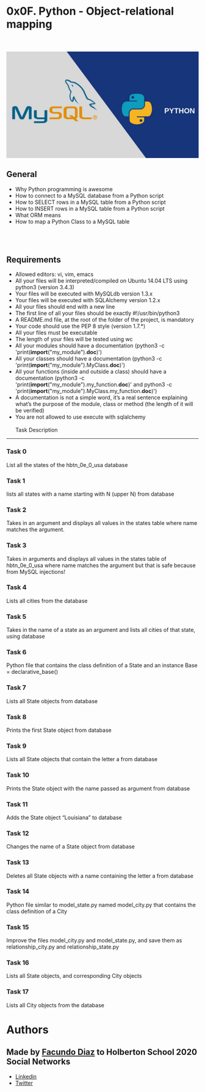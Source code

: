 # 0x0F. Python - Object-relational mapping
<br> ![alt text](https://github.com/facu2279/holbertonschool-higher_level_programming/blob/main/0x0F-python-object_relational_mapping/sqlpythonimage.jpg)
<br><br>
General
-----------
- Why Python programming is awesome
- How to connect to a MySQL database from a Python script
- How to SELECT rows in a MySQL table from a Python script
- How to INSERT rows in a MySQL table from a Python script
- What ORM means
- How to map a Python Class to a MySQL table

<br><br>
Requirements
------------
- Allowed editors: vi, vim, emacs
- All your files will be interpreted/compiled on Ubuntu 14.04 LTS using python3 (version 3.4.3)
- Your files will be executed with MySQLdb version 1.3.x
- Your files will be executed with SQLAlchemy version 1.2.x
- All your files should end with a new line
- The first line of all your files should be exactly #!/usr/bin/python3
- A README.md file, at the root of the folder of the project, is mandatory
- Your code should use the PEP 8 style (version 1.7.*)
- All your files must be executable
- The length of your files will be tested using wc
- All your modules should have a documentation (python3 -c 'print(__import__("my_module").__doc__)')
- All your classes should have a documentation (python3 -c 'print(__import__("my_module").MyClass.__doc__)')
- All your functions (inside and outside a class) should have a documentation (python3 -c 'print(__import__("my_module").my_function.__doc__)' and python3 -c 'print(__import__("my_module").MyClass.my_function.__doc__)')
- A documentation is not a simple word, it’s a real sentence explaining what’s the purpose of the module, class or method (the length of it will be verified)
- You are not allowed to use execute with sqlalchemy
<br><br>
Task Description
---------
### Task 0
List all the states of the hbtn_0e_0_usa database

### Task 1
lists all states with a name starting with N (upper N) from database

### Task 2
Takes in an argument and displays all values in the states table where name matches the argument.

### Task 3
Takes in arguments and displays all values in the states table of hbtn_0e_0_usa where name matches the argument but that is safe because from MySQL injections!

### Task 4
Lists all cities from the database

### Task 5
Takes in the name of a state as an argument and lists all cities of that state, using database

### Task 6
Python file that contains the class definition of a State and an instance Base = declarative_base()

### Task 7
Lists all State objects from database

### Task 8
Prints the first State object from database

### Task 9
Lists all State objects that contain the letter a from database

### Task 10
Prints the State object with the name passed as argument from database

### Task 11
Adds the State object “Louisiana” to database

### Task 12
Changes the name of a State object from database 

### Task 13
Deletes all State objects with a name containing the letter a from database

### Task 14
Python file similar to model_state.py named model_city.py that contains the class definition of a City

### Task 15
Improve the files model_city.py and model_state.py, and save them as relationship_city.py and relationship_state.py

### Task 16
Lists all State objects, and corresponding City objects

### Task 17
Lists all City objects from the database
<br>
# Authors
Made by [Facundo Diaz](https://github.com/facu2279) to Holberton School 2020
<br>
Social Networks
-------------------
- [Linkedin](https://www.linkedin.com/in/facundo-d%C3%ADaz-720110149/)
- [Twitter](https://twitter.com/facudiazuy)